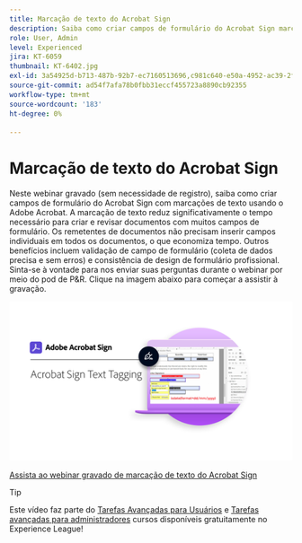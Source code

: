 ```yaml
---
title: Marcação de texto do Acrobat Sign
description: Saiba como criar campos de formulário do Acrobat Sign marcando texto com o Adobe Acrobat
role: User, Admin
level: Experienced
jira: KT-6059
thumbnail: KT-6402.jpg
exl-id: 3a54925d-b713-487b-92b7-ec7160513696,c981c640-e50a-4952-ac39-2f90d6d0cf08
source-git-commit: ad54f7afa78b0fbb31eccf455723a8890cb92355
workflow-type: tm+mt
source-wordcount: '183'
ht-degree: 0%

---
```


# Marcação de texto do Acrobat Sign

Neste webinar gravado (sem necessidade de registro), saiba como criar campos de formulário do Acrobat Sign com marcações de texto usando o Adobe Acrobat. A marcação de texto reduz significativamente o tempo necessário para criar e revisar documentos com muitos campos de formulário. Os remetentes de documentos não precisam inserir campos individuais em todos os documentos, o que economiza tempo. Outros benefícios incluem validação de campo de formulário (coleta de dados precisa e sem erros) e consistência de design de formulário profissional. Sinta-se à vontade para nos enviar suas perguntas durante o webinar por meio do pod de P&amp;R. Clique na imagem abaixo para começar a assistir à gravação.

[![Assista à sessão](../assets/Text-Tagging.png)](https://event.on24.com/wcc/r/2338276/415BE4603F60A61A546C0A91528B444F)

[Assista ao webinar gravado de marcação de texto do Acrobat Sign](https://event.on24.com/wcc/r/2338276/415BE4603F60A61A546C0A91528B444F)

>[!TIP]
>
>Este vídeo faz parte do [Tarefas Avançadas para Usuários](https://experienceleague.adobe.com/?recommended=Sign-U-1-2020.3) e [Tarefas avançadas para administradores](https://experienceleague.adobe.com/?recommended=Sign-A-1-2020.1) cursos disponíveis gratuitamente no Experience League!
